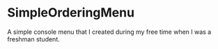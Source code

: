 # SimpleOrderingMenu
A simple console menu that I created during my free time when I was a freshman student.
